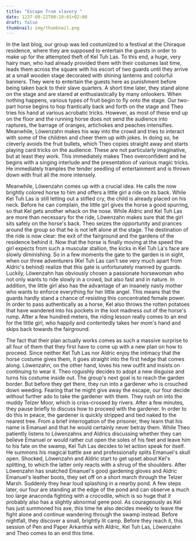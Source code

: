 ```yaml
---
title: "Escape from slavery "
date: 1237-09-22T00:10:01+02:00
draft: false
thumbnail: img/thumbnail.png
---
```


In the last blog, our group was led costumized to a festival at the Chiraque residence, where they are supposed to entertain the guests in order to make up for the attempted theft of Kel Tuh Las. To this end, a huge, very hairy man, who had already provided them with their costumes last time, leads them across the square with his escort of two guards until they arrive at a small wooden stage decorated with shining lanterns and colorful banners. They were to entertain the guests here as punishment before being taken back to their slave quarters. A short time later, they stand alone on the stage and are stared at enthusiastically by many onlookers. When nothing happens, various types of fruit begin to fly onto the stage. Our two-part horse begins to hop frantically back and forth on the stage and Theo tries his hand at various acrobatic tricks. However, as most of these end up on the floor and the running horse does not send the audience into raptures, the barrage of oranges, artichokes and peaches intensifies. Meanwhile, Löwenzahn makes his way into the crowd and tries to interact with some of the children and cheer them up with jokes. In doing so, he cleverly avoids the fruit bullets, which Theo copies straight away and starts playing card tricks on the audience. These are not particularly imaginative, but at least they work. This immediately makes Theo overconfident and he begins with a singing interlude and the presentation of various magic tricks. He immediately tramples the tender seedling of entertainment and is thrown down with fruit all the more intensely.

Meanwhile, Löwenzahn comes up with a crucial idea. He calls the now brightly colored horse to him and offers a little girl a ride on its back. While Kel Tuh Las is still letting out a stifled cry, the child is already placed on his neck. Before he can complain, the little girl gives the horse a good spurring, so that Kel gets another whack on the nose. While Aldric and Kel Tuh Las are more than necessary for the ride, Löwenzahn makes sure that the girl sits safely on the horse's back. Theo seizes the opportunity and prances around the group so that he is not left alone at the stage. The destination of the ride is now clear: the exit of the fairground and the gardens of the residence behind it. Now that the horse is finally moving at the speed the girl expects from such a muscular stallion, the kicks in Kel Tuh La's face are slowly diminishing. So in a few moments the gate to the garden is in sight, when our three adventurers (Kel Tuh Las can't see very much apart from Aldric's behind) realize that this gate is unfortunately manned by guards. Luckily, Löwenzahn has obviously chosen a passionate horsewoman who not only wants to ride slowly in a crowd, but also fast and in nature. In addition, the little girl also has the advantage of an insanely nasty mother who wants to enforce everything for her little angel. This means that the guards hardly stand a chance of resisting this concentrated female power. In order to pass authentically as a horse, Kel also throws the rotten potatoes that have wandered into his pockets in the loot madness out of the horse's rump. After a few hundred meters, the riding lesson really comes to an end for the little girl, who happily and contentedly takes her mom's hand and skips back towards the fairground.


The fact that their plan actually works comes as such a massive surprise to all four of them that they first have to come up with a new plan on how to proceed. Since neither Kel Tuh Las nor Aldric enjoy the intimacy that the horse costume gives them, it goes straight into the first hedge that comes along. Löwenzahn, on the other hand, loves his new outfit and insists on continuing to wear it. Theo roguishly decides to adopt a new disguise and turns his costume inside out. The group's next goal is to reach the garden border. But before they get there, they run into a gardener who is crouched down weeding. Fearing that he might give away the escape, our four decide without further ado to take the gardener with them. They rush on into the muddy Telzer Moor, which is criss-crossed by rivers. After a few minutes, they pause briefly to discuss how to proceed with the gardener. In order to do this in peace, the gardener is quickly stripped and tied naked to the nearest tree. From a brief interrogation of the prisoner, they learn that his name is Emanuel and that he would certainly never betray them. While Theo patiently listens to Löwenzahns and Aldrics discussing whether they can believe Emanuel or would rather cut open the soles of his feet and leave him to his fate on the swamp, Kel Tuh Las decides to let action speak for itself. He summons his magical battle axe and professionally splits Emanuel's skull open. Shocked, Löwenzahn and Aldric start to get upset about Kel's splitting, to which the latter only reacts with a shrug of the shoulders. After Löwenzahn has snatched Emanuel's good gardening gloves and Aldric Emanuel's leather boots, they set off on a short march through the Telzer Marsh. Suddenly they hear loud splashing in a nearby pond. A few steps later, our four are standing at the edge of the pond and can observe a much too large anaconda fighting with a crocodile, which is so huge that it probably also has a slightly abnormal gene pool. As courageously as Kel has just summoned his axe, this time he also decides meekly to leave the fight alone and continue wandering through the swamp instead. Before nightfall, they discover a small, brightly lit camp. Before they reach it, this session of Pen and Paper Arkanthia with Aldric, Kel Tuh Las, Löwenzahn and Theo comes to an end this time.
